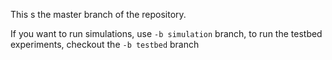 This s the master branch of the repository.

If you want to run simulations, use `-b simulation` branch, to run the testbed experiments, checkout the `-b testbed` branch
